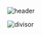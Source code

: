 ![header](https://github.com/user-attachments/assets/1624b8cb-ac0f-479c-8fbf-233d2a222531)

![divisor](https://github.com/user-attachments/assets/0c6004f2-3994-4a68-ae9e-adf744101256)


